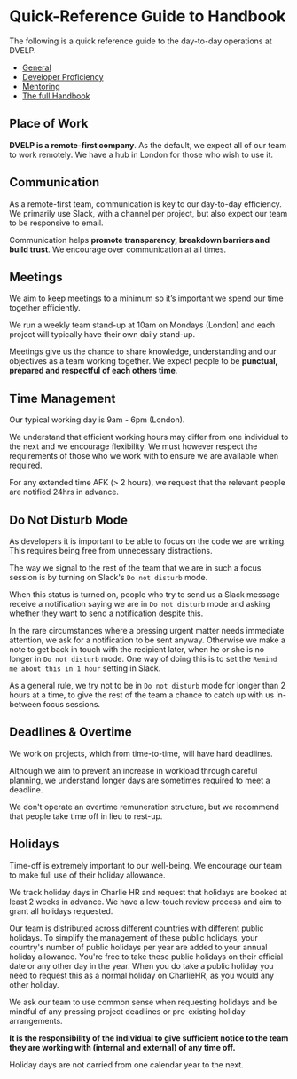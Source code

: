 # Quick-Reference Guide to Handbook

The following is a quick reference guide to the day-to-day operations at DVELP.

* [General](#place-of-work)
* [Developer Proficiency](professional-development/developer-proficiency.md)
* [Mentoring](professional-development/mentoring.md)
* [The full Handbook](README.md)


## Place of Work

**DVELP is a remote-first company**. As the default, we expect all of our team to
work remotely. We have a hub in London for those who wish to use it.

## Communication

As a remote-first team, communication is key to our day-to-day efficiency. We
primarily use Slack, with a channel per project, but also expect our team to be
responsive to email.

Communication helps **promote transparency, breakdown barriers and build trust**.
We encourage over communication at all times.

## Meetings

We aim to keep meetings to a minimum so it’s important we spend our time
together efficiently.

We run a weekly team stand-up at 10am on Mondays (London) and each project will
typically have their own daily stand-up.

Meetings give us the chance to share knowledge, understanding and our
objectives as a team working together. We expect people to be **punctual, prepared
and respectful of each others time**.

## Time Management

Our typical working day is 9am - 6pm (London).

We understand that efficient working hours may differ from one individual to the
next and we encourage flexibility. We must however respect the requirements of
those who we work with to ensure we are available when required.

For any extended time AFK (> 2 hours), we request that the relevant people are
notified 24hrs in advance.

## Do Not Disturb Mode

As developers it is important to be able to focus on the code we are writing.
This requires being free from unnecessary distractions.

The way we signal to the rest of the team that we are in such a focus session is
by turning on Slack's `Do not disturb` mode.

When this status is turned on, people who try to send us a Slack message receive
a notification saying we are in `Do not disturb` mode and asking whether they
want to send a notification despite this.

In the rare circumstances where a pressing urgent matter needs immediate
attention, we ask for a notification to be sent anyway. Otherwise we make a note
to get back in touch with the recipient later, when he or she is no longer in
`Do not disturb` mode. One way of doing this is to set the `Remind me about this
in 1 hour` setting in Slack.

As a general rule, we try not to be in `Do not disturb` mode for longer than 2
hours at a time, to give the rest of the team a chance to catch up with us
in-between focus sessions.

## Deadlines & Overtime

We work on projects, which from time-to-time, will have hard deadlines.

Although we aim to prevent an increase in workload through careful planning, we
understand longer days are sometimes required to meet a deadline.

We don't operate an overtime remuneration structure, but we recommend that
people take time off in lieu to rest-up.

## Holidays

Time-off is extremely important to our well-being. We encourage our team to make
full use of their holiday allowance.

We track holiday days in Charlie HR and request that holidays are booked at
least 2 weeks in advance. We have a low-touch review process and aim to grant
all holidays requested. 

Our team is distributed across different countries with different public holidays.
To simplify the management of these public holidays, your country's number of
public holidays per year are added to your annual holiday allowance. You're free 
to take these public holidays on their official date or any other day in the year. 
When you do take a public holiday you need to request this as a normal holiday on 
CharlieHR, as you would any other holiday.

We ask our team to use common sense when requesting holidays and be mindful of
any pressing project deadlines or pre-existing holiday arrangements.

**It is the responsibility of the individual to give sufficient notice to the
team they are working with (internal and external) of any time off.**

Holiday days are not carried from one calendar year to the next.
